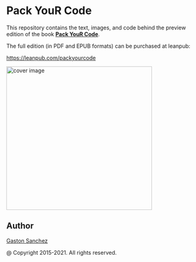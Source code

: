 # Pack YouR Code

This repository contains the text, images, and code behind the preview edition
of the book __[Pack YouR Code](https://www.gastonsanchez.com/packyourcode)__.

The full edition (in PDF and EPUB formats) can be purchased at leanpub:

https://leanpub.com/packyourcode

<a href="https://leanpub.com/packyourcode" target="_blank"><img src="images/pack-your-code-logo.png" alt="cover image" height="375" width="380"></a>

## Author

[Gaston Sanchez](https://www.gastonsanchez.com)

@ Copyright 2015-2021. All rights reserved.
